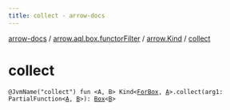 ```yaml
---
title: collect - arrow-docs
---
```


[arrow-docs](../../index.html) / [arrow.aql.box.functorFilter](../index.html) / [arrow.Kind](index.html) / [collect](./collect.html)

# collect

`@JvmName("collect") fun <A, B> Kind<`[`ForBox`](../../arrow.aql/-for-box.html)`, `[`A`](collect.html#A)`>.collect(arg1: PartialFunction<`[`A`](collect.html#A)`, `[`B`](collect.html#B)`>): `[`Box`](../../arrow.aql/-box/index.html)`<`[`B`](collect.html#B)`>`